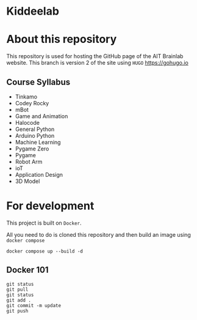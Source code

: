 # Kiddeelab


# About this repository

This repository is used for hosting the GitHub page of the AIT Brainlab website.
This branch is version 2 of the site using `HUGO` https://gohugo.io

## Course Syllabus
- Tinkamo
- Codey Rocky
- mBot
- Game and Animation
- Halocode
- General Python
- Arduino Python
- Machine Learning
- Pygame Zero
- Pygame
- Robot Arm
- ioT
- Application Design
- 3D Model

# For development

This project is built on `Docker`.

All you need to do is cloned this repository and then build an image using `docker compose`

```shell
docker compose up --build -d
```

## Docker 101
```
git status
git pull
git status
git add .
git commit -m update
git push
```